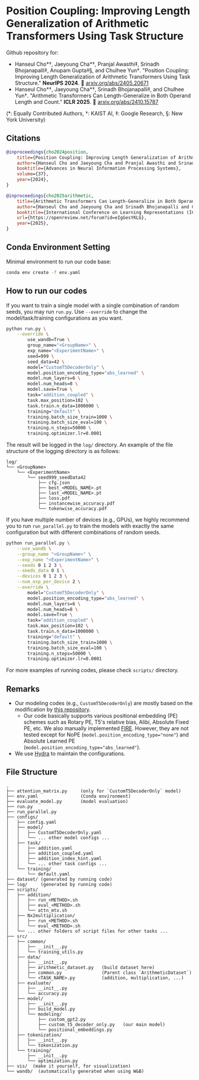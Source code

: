 # Position Coupling: Improving Length Generalization of Arithmetic Transformers Using Task Structure

Github repository for:
* Hanseul Cho*†, Jaeyoung Cha*†, Pranjal Awasthi‡, Srinadh Bhojanapalli‡, Anupam Gupta‡§, and Chulhee Yun†. "Position Coupling: Improving Length Generalization of Arithmetic Transformers Using Task Structure." **NeurIPS 2024**. 🥳 [arxiv.org/abs/2405.20671](https://arxiv.org/abs/2405.20671)
* Hanseul Cho*†, Jaeyoung Cha*†, Srinadh Bhojanapalli‡, and Chulhee Yun†. "Arithmetic Transformers Can Length-Generalize in Both Operand Length and Count." **ICLR 2025**. 🥳 [arxiv.org/abs/2410.15787](https://arxiv.org/abs/2410.15787)

(*: Equally Contributed Authors, †: KAIST AI, ‡: Google Research, §: New York University)

## Citations

```bibtex
@inproceedings{cho2024position,
    title={Position Coupling: Improving Length Generalization of Arithmetic Transformers Using Task Structure}, 
    author={Hanseul Cho and Jaeyoung Cha and Pranjal Awasthi and Srinadh Bhojanapalli and Anupam Gupta and Chulhee Yun},
    booktitle={Advances in Neural Information Processing Systems},
    volume={37},
    year={2024},
}

@inproceedings{cho2025arithmetic,
    title={Arithmetic Transformers Can Length-Generalize in Both Operand Length and Count}, 
    author={Hanseul Cho and Jaeyoung Cha and Srinadh Bhojanapalli and Chulhee Yun},
    booktitle={International Conference on Learning Representations (ICLR)},
    url={https://openreview.net/forum?id=eIgGesYKLG},
    year={2025},
}
```

## Conda Environment Setting

Minimal environment to run our code base:

```bash
conda env create -f env.yaml
```

## How to run our codes

If you want to train a single model with a single combination of random seeds, you may run `run.py`. Use `--override` to change the model/task/training configurations as you want.

```bash
python run.py \
    --override \
        use_wandb=True \
        group_name="<GroupName>" \
        exp_name="<ExperimentName>" \
        seed=999 \
        seed_data=42 \
        model="CustomT5DecoderOnly" \
        model.position_encoding_type="abs_learned" \
        model.num_layers=6 \
        model.num_heads=8 \
        model.save=True \
        task="addition_coupled" \
        task.max_position=102 \
        task.train.n_data=1000000 \
        training="default" \
        training.batch_size_train=1000 \
        training.batch_size_eval=100 \
        training.n_steps=50000 \
        training.optimizer.lr=0.0001
```

The result will be logged in the `log/` directory. An example of the file structure of the logging directory is as follows:

```
log/
└── <GroupName>
    └── <ExperimentName>
        └── seed999_seedData42
            ├── cfg.json 
            ├── best_<MODEL_NAME>.pt
            ├── last_<MODEL_NAME>.pt
            ├── loss.pdf
            ├── instancewise_accuracy.pdf
            └── tokenwise_accuracy.pdf
```

If you have multiple number of devices (e.g., GPUs), we highly recommend you to run `run_parallel.py` to train the models with exactly the same configuration but with different combinations of random seeds.

```bash
python run_parallel.py \
    --use_wandb \
    --group_name "<GroupName>" \
    --exp_name "<ExperimentName>" \
    --seeds 0 1 2 3 \
    --seeds_data 0 1 \
    --devices 0 1 2 3 \
    --num_exp_per_device 2 \
    --override \
        model="CustomT5DecoderOnly" \
        model.position_encoding_type="abs_learned" \
        model.num_layers=6 \
        model.num_heads=8 \
        model.save=True \
        task="addition_coupled" \
        task.max_position=102 \
        task.train.n_data=1000000 \
        training="default" \
        training.batch_size_train=1000 \
        training.batch_size_eval=100 \
        training.n_steps=50000 \
        training.optimizer.lr=0.0001
```

For more examples of running codes, please check `scripts/` directory.


## Remarks

* Our modeling codes (e.g., `CustomT5DecoderOnly`) are mostly based on the modification by [this repository](https://github.com/McGill-NLP/length-generalization). 
    - Our code basically supports various positional embedding (PE) schemes such as Rotary PE, T5's relative bias, Alibi, Absolute Fixed PE, etc. We also manually implemented [FIRE](https://openreview.net/forum?id=rR03qFesqk). However, they are not tested except for NoPE (`model.position_encoding_type="none"`) and Absolute Learned PE (`model.position_encoding_type="abs_learned"`).
* We use [Hydra](https://hydra.cc) to maintain the configurations.


## File Structure
```
.
├── attention_matrix.py     (only for `CustomT5DecoderOnly` model)
├── env.yaml                (Conda environment)
├── evaluate_model.py       (model evaluation)
├── run.py
├── run_parallel.py
├── configs/
│   ├── config.yaml
│   ├── model/
│   │   ├── CustomT5DecoderOnly.yaml
│   │   └── ... other model configs ...
│   ├── task/
│   │   ├── addition.yaml
│   │   ├── addition_coupled.yaml
│   │   ├── addition_index_hint.yaml
│   │   └── ... other task configs ...
│   └── training/
│       └── default.yaml
├── dataset/ (generated by running code)
├── log/     (generated by running code)
├── scripts/
│   ├── addition/
│   │   ├── run_<METHOD>.sh
│   │   ├── eval_<METHOD>.sh
│   │   └── attn_mtx.sh
│   ├── Nx2multiplication/
│   │   ├── run_<METHOD>.sh
│   │   └── eval_<METHOD>.sh
│   └── ... other folders of script files for other tasks ...
├── src/
│   ├── common/
│   │   ├── __init__.py
│   │   └── training_utils.py
│   ├── data/
│   │   ├── __init__.py
│   │   ├── arithmetic_dataset.py   (build dataset here)
│   │   ├── common.py               (Parent class `ArithmeticDataset`)
│   │   └── <TASK_NAME>.py          (addition, multiplication, ...)
│   ├── evaluate/
│   │   ├── __init__.py
│   │   └── accuracy.py
│   ├── model/
│   │   ├── __init__.py
│   │   ├── build_model.py
│   │   └── modeling/
│   │       ├── custom_gpt2.py
│   │       ├── custom_t5_decoder_only.py   (our main model)
│   │       └── positional_embeddings.py
│   ├── tokenization/
│   │   ├── __init__.py
│   │   └── tokenization.py
│   └── training/
│       ├── __init__.py
│       └── optimization.py
├── vis/  (make it yourself, for visualization)
└── wandb/  (automatically generated when using W&B)
```


